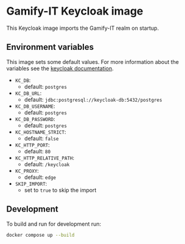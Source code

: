 # Gamify-IT Keycloak image

This Keycloak image imports the Gamify-IT realm on startup.


## Environment variables

This image sets some default values. For more information about the
variables see the [keycloak documentation](https://www.keycloak.org/server/all-config).

- `KC_DB`:
    - default: `postgres`
- `KC_DB_URL`:
    - default: `jdbc:postgresql://keycloak-db:5432/postgres`
- `KC_DB_USERNAME`:
    - default: `postgres`
- `KC_DB_PASSWORD`:
    - default: `postgres`
- `KC_HOSTNAME_STRICT`:
    - default: `false`
- `KC_HTTP_PORT`:
    - default: `80`
- `KC_HTTP_RELATIVE_PATH`:
    - default: `/keycloak`
- `KC_PROXY`:
    - default: `edge`
- `SKIP_IMPORT`:
    - set to `true` to skip the import



## Development

To build and run for development run:
```bash
docker compose up --build
```
